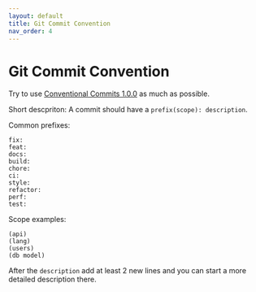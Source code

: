 ```yaml
---
layout: default
title: Git Commit Convention
nav_order: 4
---
```



# Git Commit Convention

Try to use [Conventional Commits 1.0.0](https://www.conventionalcommits.org/en/v1.0.0/) as much as possible.


Short descpriton: A commit should have a `prefix(scope): description`.

Common prefixes:

```
fix:
feat:
docs:
build:
chore:
ci:
style:
refactor:
perf:
test:
```

Scope examples:
```
(api)
(lang)
(users)
(db model)
```

After the `description` add at least 2 new lines and you can start a more detailed description there.
